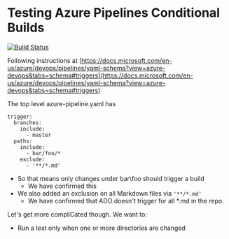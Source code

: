 # Testing Azure Pipelines Conditional Builds 
[![Build Status](https://dev.azure.com/abrig/bedrock_gitops/_apis/build/status/andrebriggs.az-conditional-builds?branchName=master)](https://dev.azure.com/abrig/bedrock_gitops/_build/latest?definitionId=8&branchName=master)

Following instructions at [https://docs.microsoft.com/en-us/azure/devops/pipelines/yaml-schema?view=azure-devops&tabs=schema#triggers](https://docs.microsoft.com/en-us/azure/devops/pipelines/yaml-schema?view=azure-devops&tabs=schema#triggers) 

The top level azure-pipeline.yaml has
```
trigger:
  branches:
    include:
      - master
  paths:
    include:
      - bar/foo/*
    exclude:
      - '**/*.md'
```

- So that means only changes under bar\foo should trigger a build
    - We have confirmed this
- We also added an exclusion on all Markdown files via `'**/*.md'`
    - We have confirmed that ADO doesn't trigger for all *.md in the repo

Let's get more compliCated though. We want to:
* Run a test only when one or more directories are changed
